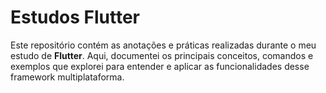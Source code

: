 # Estudos Flutter

Este repositório contém as anotações e práticas realizadas durante o meu estudo de **Flutter**. Aqui, documentei os principais conceitos, comandos e exemplos que explorei para entender e aplicar as funcionalidades desse framework multiplataforma.
